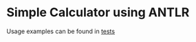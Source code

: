 # Simple Calculator using ANTLR
Usage examples can be found in [tests](src/test/java/ParserTest.java)
